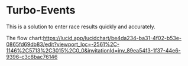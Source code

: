 # Turbo-Events
This is a solution to enter race results quickly and accurately.


The flow chart:https://lucid.app/lucidchart/be4da234-ba31-4f02-b53e-0865fd69db83/edit?viewport_loc=-2561%2C-1146%2C5713%2C3015%2C0_0&invitationId=inv_89ea54f3-1f37-44e6-9396-c3c8bac76146

